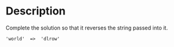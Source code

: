 # Description

Complete the solution so that it reverses the string passed into it.

```
'world'  =>  'dlrow'
```
